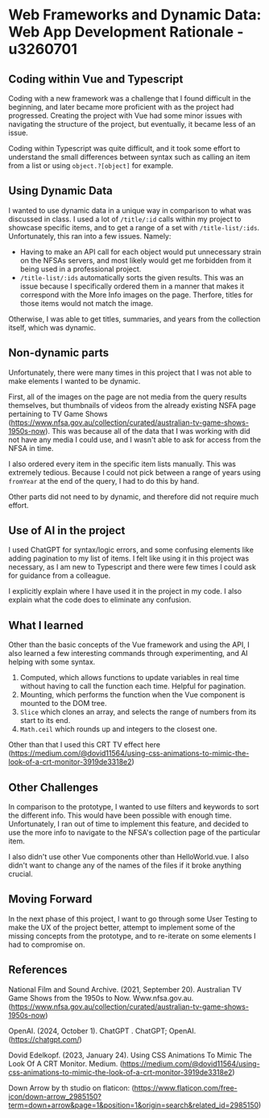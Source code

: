 #  Web Frameworks and Dynamic Data: Web App Development Rationale - u3260701

## Coding within Vue and Typescript

Coding with a new framework was a challenge that I found difficult in the beginning, and later became more proficient with
as the project had progressed. Creating the project with Vue had some minor issues with navigating the structure of the project, but eventually, it became less of an issue.

Coding within Typescript was quite difficult, and it took some effort to understand the small differences between syntax such as calling an item from a list or using `object.?[object]` for example.

## Using Dynamic Data

I wanted to use dynamic data in a unique way in comparison to what was discussed in class. I used a lot of `/title/:id` calls within my project to showcase specific items, and to get a range of a set with `/title-list/:ids`. Unfortunately, this ran into a few issues. Namely:

* Having to make an API call for each object would put unnecessary strain on the NFSAs servers, and most likely would get me forbidden from it being used in a professional project.
* `/title-list/:ids` automatically sorts the given results. This was an issue because I specifically ordered them in a manner that makes it correspond with the More Info images on the page. Therfore, titles for those items would not match the image.

Otherwise, I was able to get titles, summaries, and years from the collection itself, which was dynamic. 

## Non-dynamic parts

Unfortunately, there were many times in this project that I was not able to make elements I wanted to be dynamic. 

First, all of the images on the page are not media from the query results themselves, but thumbnails of videos from the already
existing NSFA page pertaining to TV Game Shows (https://www.nfsa.gov.au/collection/curated/australian-tv-game-shows-1950s-now). This was because all of the data that I was working with did not have any media I could use, and I wasn't able to ask for access from the NFSA in time.

I also ordered every item in the specific item lists manually. This was extremely tedious. Because I could not pick between a range of years using `fromYear` at the end of the query, I had to do this by hand. 

Other parts did not need to by dynamic, and therefore did not require much effort.

## Use of AI in the project

I used ChatGPT for syntax/logic errors, and some confusing elements like adding pagination to my list of items. I felt like using it in this project was necessary, as I am new to Typescript and there were few times I could ask for guidance from a colleague. 

I explicitly explain where I have used it in the project in my code. I also explain what the code does to eliminate any confusion.

## What I learned

Other than the basic concepts of the Vue framework and using the API, I also learned a few interesting commands through experimenting, and AI helping with some syntax.

1. Computed, which allows functions to update variables in real time without having to call the function each time. Helpful for pagination.
2. Mounting, which performs the function when the Vue component is mounted to the DOM tree.
3. `Slice` which clones an array, and selects the range of numbers from its start to its end.
4. `Math.ceil` which rounds up and integers to the closest one.

Other than that I used this CRT TV effect here (https://medium.com/@dovid11564/using-css-animations-to-mimic-the-look-of-a-crt-monitor-3919de3318e2)

## Other Challenges

In comparison to the prototype, I wanted to use filters and keywords to sort the different info. This would have been possible with enough time. Unfortunately, I ran out of time to implement this feature, and decided to use the more info to navigate to the NFSA's collection page of the particular item. 

I also didn't use other Vue components other than HelloWorld.vue. I also didn't want to change any of the names of the files if it broke anything crucial. 

## Moving Forward

In the next phase of this project, I want to go through some User Testing to make the UX of the project better, attempt to implement some of the missing concepts from the prototype, and to re-iterate on some elements I had to compromise on.

## References

National Film and Sound Archive. (2021, September 20). Australian TV Game Shows from the 1950s to Now. Www.nfsa.gov.au. (https://www.nfsa.gov.au/collection/curated/australian-tv-game-shows-1950s-now)

OpenAI. (2024, October 1). ChatGPT . ChatGPT; OpenAI. (https://chatgpt.com/)

Dovid Edelkopf. (2023, January 24). Using CSS Animations To Mimic The Look Of A CRT Monitor. Medium. (https://medium.com/@dovid11564/using-css-animations-to-mimic-the-look-of-a-crt-monitor-3919de3318e2)

Down Arrow by th studio on flaticon: (https://www.flaticon.com/free-icon/down-arrow_2985150?term=down+arrow&page=1&position=1&origin=search&related_id=2985150)


